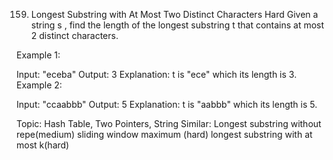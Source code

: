 159. Longest Substring with At Most Two Distinct Characters
Hard
Given a string s , find the length of the longest substring t  that contains at most 2 distinct characters.

Example 1:

Input: "eceba"
Output: 3
Explanation: t is "ece" which its length is 3.
Example 2:

Input: "ccaabbb"
Output: 5
Explanation: t is "aabbb" which its length is 5.

Topic: Hash Table, Two Pointers, String
Similar: 
Longest substring without repe(medium)
sliding window maximum (hard)
longest substring with at most k(hard)
